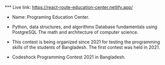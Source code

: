 *** Live link: https://react-route-education-center.netlify.app/

* Name: Programing Education Center.

* Python, data structures, and algorithms Database fundamentals using PostgreSQL The math and architecture of computer science.

* This contest is being organized since 2021 for testing the programming skills of the students of Bangladesh. The first contest was held in 2021.

* Codeshock Programming Contest 2021 in Bangladesh.